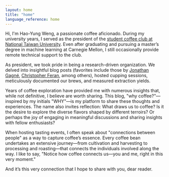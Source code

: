 ```yaml
---
layout: home
title: "home"
language_reference: home
---
```


Hi, I'm Hao-Yung Weng, a passionate coffee aficionado. During my university years, I served as the president of the [student coffee club at National Taiwan University](https://instagram.com/ntu.coffee). Even after graduating and pursuing a master’s degree in machine learning at Carnegie Mellon, I still occasionally provide remote technical support to the club.

As president, we took pride in being a research-driven organization. We delved into insightful blog posts (favorites include those by [Jonathan Gagné](https://coffeeadastra.com/), [Christopher Feran](https://christopherferan.com/), among others), hosted cupping sessions, meticulously documented our brews, and measured extraction yields.

Years of coffee exploration have provided me with numerous insights that, while not definitive, I believe are worth sharing. This blog, "why coffee?"—inspired by my initials "WHY"—is my platform to share these thoughts and experiences. The name also invites reflection: What draws us to coffee? Is it the desire to explore the diverse flavors shaped by different terroirs? Or perhaps the joy of engaging in meaningful discussions and sharing insights with fellow enthusiasts?

When hosting tasting events, I often speak about "connections between people" as a way to capture coffee’s essence. Every coffee bean undertakes an extensive journey—from cultivation and harvesting to processing and roasting—that connects the individuals involved along the way. I like to say, "Notice how coffee connects us—you and me, right in this very moment."

And it’s this very connection that I hope to share with you, dear reader.